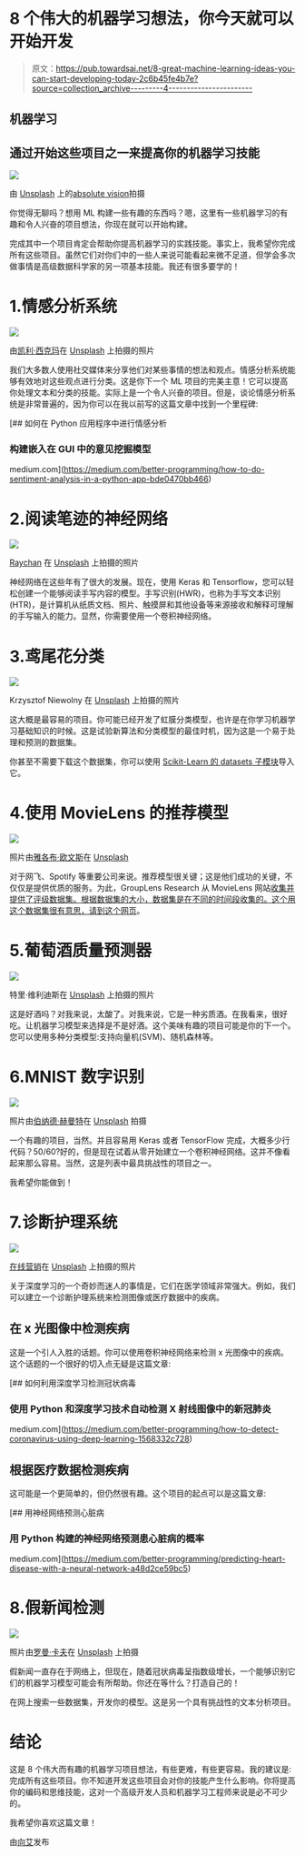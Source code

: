 # 8 个伟大的机器学习想法，你今天就可以开始开发

> 原文：<https://pub.towardsai.net/8-great-machine-learning-ideas-you-can-start-developing-today-2c6b45fe4b7e?source=collection_archive---------4----------------------->

## 机器学习

## 通过开始这些项目之一来提高你的机器学习技能

![](img/ee23cff4441552e6a04ab54df7be1679.png)

由 [Unsplash](https://unsplash.com?utm_source=medium&utm_medium=referral) 上的[absolute vision](https://unsplash.com/@freegraphictoday?utm_source=medium&utm_medium=referral)拍摄

你觉得无聊吗？想用 ML 构建一些有趣的东西吗？嗯，这里有一些机器学习的有趣和令人兴奋的项目想法，你现在就可以开始构建。

完成其中一个项目肯定会帮助你提高机器学习的实践技能。事实上，我希望你完成所有这些项目。虽然它们对你们中的一些人来说可能看起来微不足道，但学会多次做事情是高级数据科学家的另一项基本技能。我还有很多要学的！

# 1.情感分析系统

![](img/9e9f5ac28bbf9e7c2b57451a5c2613d5.png)

由[凯利·西克玛](https://unsplash.com/@kellysikkema?utm_source=medium&utm_medium=referral)在 [Unsplash](https://unsplash.com?utm_source=medium&utm_medium=referral) 上拍摄的照片

我们大多数人使用社交媒体来分享他们对某些事情的想法和观点。情感分析系统能够有效地对这些观点进行分类。这是你下一个 ML 项目的完美主意！它可以提高你处理文本和分类的技能。实际上是一个令人兴奋的项目。但是，谈论情感分析系统是非常普遍的，因为你可以在我以前写的这篇文章中找到一个里程碑:

[](https://medium.com/better-programming/how-to-do-sentiment-analysis-in-a-python-app-bde0470bb466) [## 如何在 Python 应用程序中进行情感分析

### 构建嵌入在 GUI 中的意见挖掘模型

medium.com](https://medium.com/better-programming/how-to-do-sentiment-analysis-in-a-python-app-bde0470bb466) 

# 2.阅读笔迹的神经网络

![](img/ee41a25ca3b919f3745d9c924a8f62c5.png)

[Raychan](https://unsplash.com/@wx1993?utm_source=medium&utm_medium=referral) 在 [Unsplash](https://unsplash.com?utm_source=medium&utm_medium=referral) 上拍摄的照片

神经网络在这些年有了很大的发展。现在，使用 Keras 和 Tensorflow，您可以轻松创建一个能够阅读手写内容的模型。手写识别(HWR)，也称为手写文本识别(HTR)，是计算机从纸质文档、照片、触摸屏和其他设备等来源接收和解释可理解的手写输入的能力。显然，你需要使用一个卷积神经网络。

# 3.鸢尾花分类

![](img/a6c37d4264924149ebf1de7e48d34baa.png)

Krzysztof Niewolny 在 [Unsplash](https://unsplash.com?utm_source=medium&utm_medium=referral) 上拍摄的照片

这大概是最容易的项目。你可能已经开发了虹膜分类模型，也许是在你学习机器学习基础知识的时候。这是试验新算法和分类模型的最佳时机，因为这是一个易于处理和预测的数据集。

你甚至不需要下载这个数据集，你可以使用 [Scikit-Learn 的 datasets 子模块](https://scikit-learn.org/stable/auto_examples/datasets/plot_iris_dataset.html)导入它。

# 4.使用 MovieLens 的推荐模型

![](img/02fb9552e2ae9feda177210ee202d51e.png)

照片由[雅各布·欧文斯](https://unsplash.com/@jakobowens1?utm_source=medium&utm_medium=referral)在 [Unsplash](https://unsplash.com?utm_source=medium&utm_medium=referral)

对于网飞、Spotify 等重要公司来说。推荐模型很关键；这是他们成功的关键，不仅仅是提供优质的服务。为此，GroupLens Research 从 MovieLens 网站[收集并提供了评级数据集。根据数据集的大小，数据集是在不同的时间段收集的。这个用这个数据集很有意思，请到](https://movielens.org/)[这个网页](https://grouplens.org/datasets/movielens/)。

# 5.葡萄酒质量预测器

![](img/63d81c5633fb7be5eef0516486570eb8.png)

特里·维利迪斯在 [Unsplash](https://unsplash.com?utm_source=medium&utm_medium=referral) 上拍摄的照片

这是好酒吗？对我来说，太酸了。对我来说，它是一种劣质酒。在我看来，很好吃。让机器学习模型来选择是不是好酒。这个美味有趣的项目可能是你的下一个。您可以使用多种分类模型:支持向量机(SVM)、随机森林等。

# 6.MNIST 数字识别

![](img/fb064134122b31ed6a08a858e888ebd8.png)

照片由[伯纳德·赫曼特](https://unsplash.com/@bernardhermant?utm_source=medium&utm_medium=referral)在 [Unsplash](https://unsplash.com?utm_source=medium&utm_medium=referral) 拍摄

一个有趣的项目，当然。并且容易用 Keras 或者 TensorFlow 完成，大概多少行代码？50/60?好的，但是现在试着从零开始建立一个卷积神经网络。这并不像看起来那么容易。当然，这是列表中最具挑战性的项目之一。

我希望你能做到！

# 7.诊断护理系统

![](img/b3152ad4bc7f9070f45cecb4f1349a01.png)

[在线营销](https://unsplash.com/@impulsq?utm_source=medium&utm_medium=referral)在 [Unsplash](https://unsplash.com?utm_source=medium&utm_medium=referral) 上拍摄的照片

关于深度学习的一个奇妙而迷人的事情是，它们在医学领域非常强大。例如，我们可以建立一个诊断护理系统来检测图像或医疗数据中的疾病。

## 在 x 光图像中检测疾病

这是一个引人入胜的话题。你可以使用卷积神经网络来检测 x 光图像中的疾病。这个话题的一个很好的切入点无疑是这篇文章:

[](https://medium.com/better-programming/how-to-detect-coronavirus-using-deep-learning-1568332c728) [## 如何利用深度学习检测冠状病毒

### 使用 Python 和深度学习技术自动检测 X 射线图像中的新冠肺炎

medium.com](https://medium.com/better-programming/how-to-detect-coronavirus-using-deep-learning-1568332c728) 

## 根据医疗数据检测疾病

这可能是一个更简单的，但仍然很有趣。这个项目的起点可以是这篇文章:

[](https://medium.com/better-programming/predicting-heart-disease-with-a-neural-network-a48d2ce59bc5) [## 用神经网络预测心脏病

### 用 Python 构建的神经网络预测患心脏病的概率

medium.com](https://medium.com/better-programming/predicting-heart-disease-with-a-neural-network-a48d2ce59bc5) 

# 8.假新闻检测

![](img/e487c2e3ac48206dc0ed74d60f432fbc.png)

照片由[罗曼·卡夫](https://unsplash.com/@romankraft?utm_source=medium&utm_medium=referral)在 [Unsplash](https://unsplash.com?utm_source=medium&utm_medium=referral) 上拍摄

假新闻一直存在于网络上，但现在，随着冠状病毒呈指数级增长，一个能够识别它们的机器学习模型可能会有所帮助。你还在等什么？打造自己的！

在网上搜索一些数据集，开发你的模型。这是另一个具有挑战性的文本分析项目。

# 结论

这是 8 个伟大而有趣的机器学习项目想法，有些更难，有些更容易。我的建议是:完成所有这些项目。你不知道开发这些项目会对你的技能产生什么影响。你将提高你的编码和思维技能，这对一个高级开发人员和机器学习工程师来说是必不可少的。

我希望你喜欢这篇文章！

由[向艾](https://towardsai.net/)发布